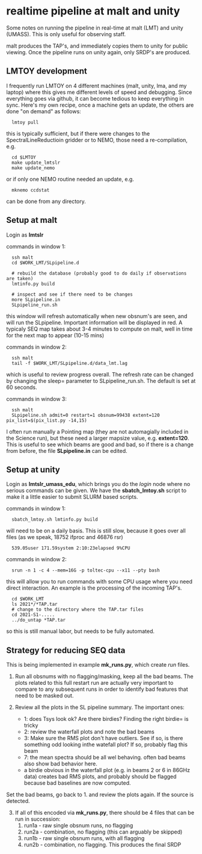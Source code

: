 # realtime pipeline at malt and unity

Some notes on running the pipeline in real-time at malt (LMT) and unity (UMASS). This
is only useful for observing staff.

malt produces the TAP's, and immediately copies them to unity for public viewing. Once
the pipeline runs on unity again, only SRDP's are produced.

## LMTOY development

I frequently run LMTOY on 4 different machines (malt, unity, lma, and my laptop) where
this gives me different levels of speed and debugging. Since everything goes via github,
it can become tedious to keep everything in sync. Here's my own recipe, once a machine
gets an update, the others are done "on demand" as follows:

      lmtoy pull

this is typically sufficient, but if there were changes to the SpectralLineReductioin gridder or to NEMO, 
those need a re-compilation, e.g.

      cd $LMTOY
      make update_lmtslr
      make update_nemo
	  
or if only one NEMO routine needed an update, e.g.
  
      mknemo ccdstat
	  
can be done from any directory.	

## Setup at malt

Login as **lmtslr**

commands in window 1:

      ssh malt
      cd $WORK_LMT/SLpipeline.d

      # rebuild the database (probably good to do daily if observations are taken)
      lmtinfo.py build
	  
      # inspect and see if there need to be changes
      more SLpipeline.in
      SLpipeline_run.sh
	  
this window will refresh automatically when new obsnum's are seen, and will run the SLpipeline.
Important information will be displayed in red. A typicaly SEQ map takes about 3-4 minutes
to compute on malt, well in time for the next map to appear (10-15 mins)


commands in window 2:

      ssh malt
      tail -f $WORK_LMT/SLpipeline.d/data_lmt.lag 

which is useful to review progress overall. The refresh rate can be changed by changing the sleep=
parameter to  SLpipeline_run.sh. The default is set at 60 seconds.


commands in window 3:

      ssh malt
      SLpipeline.sh admit=0 restart=1 obsnum=99438 extent=120 pix_list=$(pix_list.py -14,15)

I often run manually a Pointing map (they are not automagially included in the Science run), but
these need a larger mapsize value, e.g. **extent=120**.  This is useful to see which beams are 
good and bad, so if there is a change from before, the file **SLpipeline.in** can be edited.

## Setup at unity

Login as **lmtslr_umass_edu**, which brings you do the *login* node where no serious commands
can be given. We have the **sbatch_lmtoy.sh** script to make it a little easier to submit
SLURM based scripts.

commands in window 1:

      sbatch_lmtoy.sh lmtinfo.py build

will need to be on a daily basis. This is still slow, because it goes over all files 
(as we speak, 18752 ifproc and 46876 rsr)

      539.05user 171.59system 2:10:23elapsed 9%CPU

commands in window 2:

      srun -n 1 -c 4 --mem=16G -p toltec-cpu --x11 --pty bash
	  
this will allow you to run commands with some CPU usage where you need direct interaction. 
An example is the processing of the incoming TAP's.

      cd $WORK_LMT
      ls 2021*/*TAP.tar
      # change to the directory where the TAP.tar files 
      cd 2021-S1-.....
      ../do_untap *TAP.tar
	  
so this is still manual labor, but needs to be fully automated.


## Strategy for reducing SEQ data

This is being implemented in example **mk_runs.py**, which create *run* files.

1. Run all obsnums with no flagging/masking, keep all the bad beams. The plots
   related to this full restart run are actually very important to compare to
   any subsequent runs in order to identify bad features that need to be masked
   out.

2. Review all the plots in the SL pipeline summary. The important ones:
   * 1: does Tsys look ok? Are there birdies? Finding the right birdie= is tricky
   * 2: review the waterfall plots and note the bad beams
   * 3: Make sure the RMS plot don't have outliers. See if so, is there something
      odd looking inthe watefall plot?   If so, probably flag this beam
   * 7: the mean spectra should be all wel behaving. often bad beams also show
      bad behavior here.
   * a birdie obvious in the waterfall plot (e.g. in beams 2 or 6 in 86GHz data)
     creates bad RMS plots, and probably should be flagged because bad baselines
	 are now computed.
	  
  Set the bad beams, go back to 1. and review the plots again.
  If the source is detected.
  
3. If all of this encoded via **mk_runs.py**, there should be 4 files that
   can be run in succession:
   1. run1a - raw single obsnum runs, no flagging
   2. run2a - combination, no flagging (this can arguably be skipped)
   3. run1b - raw single obsnum runs, with all flagging
   4. run2b - combination, no flagging. This produces the final SRDP 
